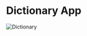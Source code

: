 # Dictionary App


![Dictionary](https://github.com/sadhamhussain13/Web-Development-Projects/assets/124704197/a57404f6-6d12-4ce4-956d-5389c8a9c0bf)
